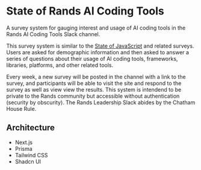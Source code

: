 # State of Rands AI Coding Tools

A survey system for gauging interest and usage of AI coding tools in the Rands AI Coding Tools Slack channel.

This survey system is similar to the [State of JavaScript](https://stateofjs.com/) and related surveys. Users are asked for demographic information and then asked to answer a series of questions about their usage of AI coding tools, frameworks, libraries, platforms, and other related tools.

Every week, a new survey will be posted in the channel with a link to the survey, and participants will be able to visit the site and respond to the survey as well as view view the results. This system is intendend to be private to the Rands community but accessible without authentication (security by obscurity). The Rands Leadership Slack abides by the Chatham House Rule.

## Architecture

- Next.js
- Prisma
- Tailwind CSS
- Shadcn UI
